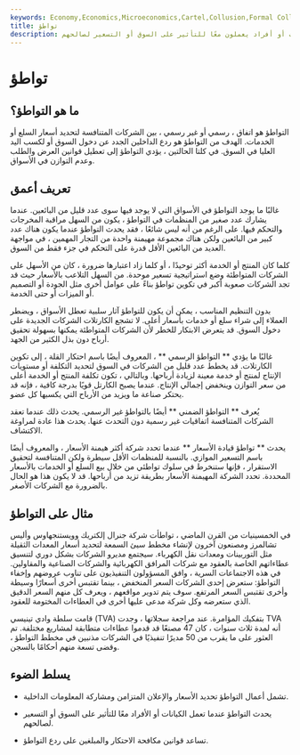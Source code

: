 ```yaml
---
keywords: Economy,Economics,Microeconomics,Cartel,Collusion,Formal Collusion,Informal Collusion,Monopoly,Oligopoly,Price Fixing
title: تواطؤ
description: التواطؤ هو اتفاق بين كيانات أو أفراد يعملون معًا للتأثير على السوق أو التسعير لصالحهم.
---
```


# تواطؤ
## ما هو التواطؤ؟

التواطؤ هو اتفاق ، رسمي أو غير رسمي ، بين الشركات المتنافسة لتحديد أسعار السلع أو الخدمات. الهدف من التواطؤ هو ردع الداخلين الجدد عن دخول السوق أو لكسب اليد العليا في السوق. في كلتا الحالتين ، يؤدي التواطؤ إلى تعطيل قوانين العرض والطلب وعدم التوازن في الأسواق.

## تعريف أعمق

غالبًا ما يوجد التواطؤ في الأسواق التي لا يوجد فيها سوى عدد قليل من البائعين. عندما يشارك عدد صغير من المنظمات في التواطؤ ، يكون من السهل مراقبة المخرجات والتحكم فيها. على الرغم من أنه ليس شائعًا ، فقد يحدث التواطؤ عندما يكون هناك عدد كبير من البائعين ولكن هناك مجموعة مهيمنة واحدة من التجار المهمين ، في مواجهة العديد من البائعين الأقل قدرة على التحكم في جزء فقط من السوق.

كلما كان المنتج أو الخدمة أكثر توحيدًا ، أو كلما زاد اعتبارها ضرورة ، كان من الأسهل على الشركات المتواطئة وضع استراتيجية تسعير موحدة. من السهل التلاعب بالأسعار حيث قد تجد الشركات صعوبة أكبر في تكوين تواطؤ بناءً على عوامل أخرى مثل الجودة أو التصميم أو الميزات أو حتى الخدمة.

بدون التنظيم المناسب ، يمكن أن يكون للتواطؤ آثار سلبية تعطل الأسواق ، ويضطر العملاء إلى شراء سلع أو خدمات بأسعار أعلى. لا تشجع الكارتلات الشركات الجديدة على دخول السوق. قد يتعرض الابتكار للخطر لأن الشركات المتواطئة يمكنها بسهولة تحقيق أرباح دون بذل الكثير من الجهد.

غالبًا ما يؤدي ** التواطؤ الرسمي ** ، المعروف أيضًا باسم احتكار القلة ، إلى تكوين الكارتلات. قد يخطط عدد قليل من الشركات في السوق لتحديد التكلفة أو مستويات الإنتاج لمنتج أو خدمة معينة لزيادة أرباحها. وبالتالي ، تكون تكلفة المنتج أو الخدمة أعلى من سعر التوازن وينخفض إجمالي الإنتاج. عندما يصبح الكارتل قويًا بدرجة كافية ، فإنه قد يحتكر صناعة ما ويزيد من الأرباح التي يكسبها كل عضو.

يُعرف ** التواطؤ الضمني ** أيضًا بالتواطؤ غير الرسمي. يحدث ذلك عندما تعقد الشركات المتنافسة اتفاقيات غير رسمية دون التحدث عنها. يحدث هذا عادة لمراوغة الاكتشاف.

يحدث ** تواطؤ قيادة الأسعار ** عندما تحدد شركة أكثر هيمنة الأسعار ، والمعروف أيضًا باسم التسعير الموازي. بالنسبة للمنظمات الأقل سيطرة ولكن المتنافسة لتحقيق الاستقرار ، فإنها ستنخرط في سلوك تواطئي من خلال بيع السلع أو الخدمات بالأسعار المحددة. تحدد الشركة المهيمنة الأسعار بطريقة تزيد من أرباحها. قد لا يكون هذا هو الحال بالضرورة مع الشركات الأصغر.

## مثال على التواطؤ

في الخمسينيات من القرن الماضي ، تواطأت شركة جنرال إلكتريك وويستنجهاوس وأليس تشالمرز ومصنعون آخرون لإنشاء مخطط سيئ السمعة لتحديد أسعار المعدات الثقيلة مثل التوربينات ومعدات نقل الكهرباء. سيجتمع مديرو الشركات بشكل دوري لتنسيق عطاءاتهم الخاصة بالعقود مع شركات المرافق الكهربائية والشركات الصناعية والمقاولين. في هذه الاجتماعات السرية ، وافق المسؤولون التنفيذيون على تناوب عروضهم وإخفاء التواطؤ: ستعرض إحدى الشركات السعر المنخفض ، بينما تقتبس أخرى أسعارًا وسيطة وأخرى تقتبس السعر المرتفع. سوف يتم تدوير مواقعهم ، ويعرف كل منهم السعر الدقيق الذي ستعرضه وكل شركة مدعى عليها أخرى في العطاءات المختومة للعقود.

قامت سلطة وادي تينيسي (TVA) بتفكيك المؤامرة. عند مراجعة سجلاتها ، وجدت TVA أنه لمدة ثلاث سنوات ، كان 47 مصنعًا قد قدموا عطاءات متطابقة لمشاريع مختلفة. تم العثور على ما يقرب من 50 مديرًا تنفيذيًا في الشركات مذنبين في مخطط التواطؤ ، وقضى تسعة منهم أحكامًا بالسجن.

## يسلط الضوء

- تشمل أعمال التواطؤ تحديد الأسعار والإعلان المتزامن ومشاركة المعلومات الداخلية.

- يحدث التواطؤ عندما تعمل الكيانات أو الأفراد معًا للتأثير على السوق أو التسعير لصالحهم.

- تساعد قوانين مكافحة الاحتكار والمبلغين على ردع التواطؤ.

